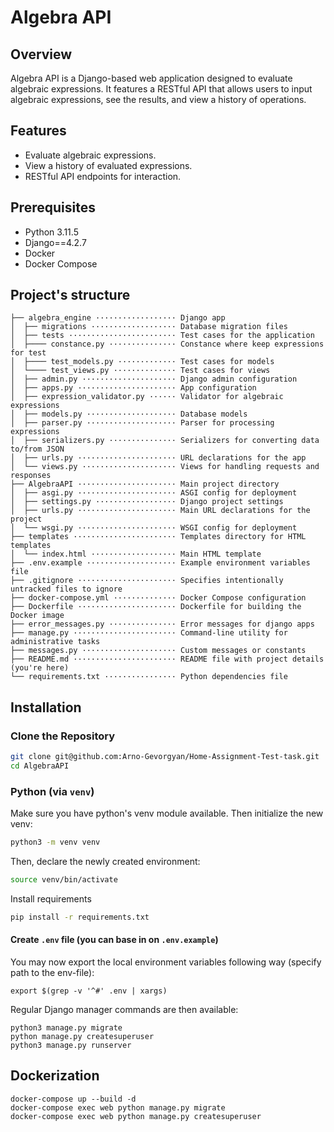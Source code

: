 # Algebra API

## Overview
Algebra API is a Django-based web application designed to evaluate algebraic expressions. It features a RESTful API that allows users to input algebraic expressions, see the results, and view a history of operations.

## Features
- Evaluate algebraic expressions.
- View a history of evaluated expressions.
- RESTful API endpoints for interaction.

## Prerequisites
- Python 3.11.5
- Django==4.2.7
- Docker
- Docker Compose
## Project's structure

```text
├── algebra_engine ·················· Django app
│  ├── migrations ··················· Database migration files
│  ├── tests ························ Test cases for the application
│  ├──── constance.py ··············· Constance where keep expressions for test
│  ├──── test_models.py ············· Test cases for models
│  └──── test_views.py ·············· Test cases for views
│  ├── admin.py ····················· Django admin configuration
│  ├── apps.py ······················ App configuration
│  ├── expression_validator.py ······ Validator for algebraic expressions
│  ├── models.py ···················· Database models
│  ├── parser.py ···················· Parser for processing expressions
│  ├── serializers.py ··············· Serializers for converting data to/from JSON
│  ├── urls.py ······················ URL declarations for the app
│  └── views.py ····················· Views for handling requests and responses
├── AlgebraAPI ······················ Main project directory
│  ├── asgi.py ······················ ASGI config for deployment
│  ├── settings.py ·················· Django project settings
│  ├── urls.py ······················ Main URL declarations for the project
│  └── wsgi.py ······················ WSGI config for deployment
├── templates ······················· Templates directory for HTML templates
│  └── index.html ··················· Main HTML template
├── .env.example ···················· Example environment variables file 
├── .gitignore ······················ Specifies intentionally untracked files to ignore
├── docker-compose.yml ·············· Docker Compose configuration
├── Dockerfile ······················ Dockerfile for building the Docker image
├── error_messages.py ··············· Error messages for django apps
├── manage.py ······················· Command-line utility for administrative tasks
├── messages.py ····················· Custom messages or constants
├── README.md ······················· README file with project details (you're here)
└── requirements.txt ················ Python dependencies file
```
## Installation

### Clone the Repository
```bash
git clone git@github.com:Arno-Gevorgyan/Home-Assignment-Test-task.git
cd AlgebraAPI
```

### Python (via `venv`)

Make sure you have python's venv module available. Then initialize the new venv:
```bash
python3 -m venv venv
```

Then, declare the newly created environment:
```bash
source venv/bin/activate
```

Install requirements
```bash
pip install -r requirements.txt
```

#### Create `.env` file (you can base in on `.env.example`)

You may now export the local environment variables following way (specify path to the env-file):
```
export $(grep -v '^#' .env | xargs)
```

Regular Django manager commands are then available:
```
python3 manage.py migrate
python manage.py createsuperuser
python3 manage.py runserver
```

## Dockerization
```
docker-compose up --build -d 
docker-compose exec web python manage.py migrate
docker-compose exec web python manage.py createsuperuser
```